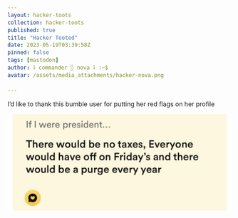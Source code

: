 ```yaml
---
layout: hacker-toots
collection: hacker-toots
published: true
title: "Hacker Tooted"
date: 2023-05-19T03:39:58Z
pinned: false
tags: [mastodon]
author: ⸸ commander ░ nova ⸸ :~$
avatar: /assets/media_attachments/hacker-nova.png

---
```


<p>I’d like to thank this bumble user for putting her red flags on her profile</p>

![media](/assets/media_attachments/files/110/393/267/400/865/757/original/d8dc6e652e29730c.jpeg)
